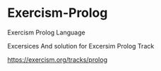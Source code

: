 # Exercism-Prolog

Exercism Prolog Language

Excersices And solution for Excersim Prolog Track

<https://exercism.org/tracks/prolog>